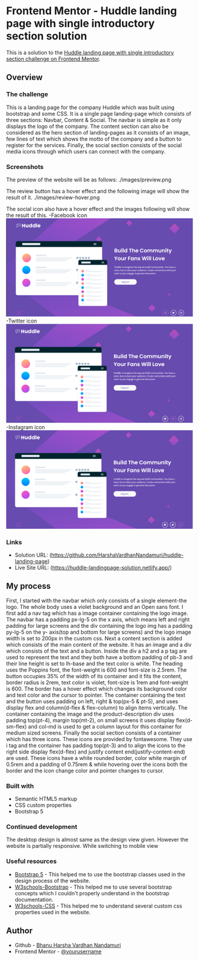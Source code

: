# Frontend Mentor - Huddle landing page with single introductory section solution

This is a solution to the [Huddle landing page with single introductory section challenge on Frontend Mentor](https://www.frontendmentor.io/challenges/huddle-landing-page-with-a-single-introductory-section-B_2Wvxgi0). 

## Overview

### The challenge
This is a landing page for the company Huddle which was built using bootstrap and some CSS. It is a single page landing-page which consists of three sections: Navbar, Content & Social. The navbar is simple as it only displays the logo of the company. The content section can also be considered as the hero section of landing-pages as it consists of an image, few lines of text which shows the motto of the company and a button to register for the services. Finally, the social section consists of the social media icons through which users can connect with the company.

### Screenshots
The preview of the website will be as follows:
./images/preview.png

The review button has a hover effect and the following image will show the result of it.
./images/review-hover.png

The social icon also have a hover effect and the images following will show the result of this.
-Facebook icon
![](./images/facebook-hover.png)
-Twitter icon
![](./images/twitter-hover.png)
-Instagram icon
![](./images/instagram-hover.png)


### Links

- Solution URL: (https://github.com/HarshaVardhanNandamuri/huddle-landing-page)
- Live Site URL: (https://huddle-landingpage-solution.netlify.app/)

## My process
First, I started with the navbar which only consists of a single element-the logo. The whole body uses a violet background and an Open sans font. I first add a nav tag which has a image container containing the logo image. The navbar has a padding px-lg-5 on the x axis, which means left and right padding for large screens and the div containing the logo img has a padding py-lg-5 on the y- axis(top and bottom for large screens) and the logo image width is set to 200px in the custom css. Next a content section is added which consists of the main content of the website. It has an image and a div which consists of the text and a button. Inside the div a h2 and a p tag are used to represent the text and they both have a bottom padding of pb-3 and their line height is set to lh-base and the text color is white. The heading uses the Poppins font, the font-weight is 600 and font-size is 2.5rem. The button occupies 35% of the width of its container and it fits the content, border radius is 2rem, text color is violet, font-size is 1rem and font-weight is 600. The border has a hover effect which changes its background color and text color and the cursor to pointer. The container containing the text and the button uses padding on left, right & top(px-5 & pt-5), and uses display flex and column(d-flex & flex-column) to align items vertically. The container containing the image and the product-description div uses padding top(pt-4), margin top(mt-2), on small screens it uses display flex(d-sm-flex) and col-md is used to get a column layout for this container for medium sized screens. Finally the social section consists of a container which has three icons. These icons are provided by fontawesome. They use i tag and the container has padding top(pt-3) and to align the icons to the right side display flex(d-flex) and justify content end(justify-content-end) are used. These icons have a white rounded border, color white margin of 0.5rem and a padding of 0.75rem & while hovering over the icons both the border and the icon change color and pointer changes to cursor.

### Built with
- Semantic HTML5 markup
- CSS custom properties
- Bootstrap 5

### Continued development

The desktop design is almost same as the design view given. However the website is partially responsive. While switching to mobile view

### Useful resources

- [Bootstrap 5](https://getbootstrap.com/docs/5.3/getting-started/introduction/) - This helped me to use the bootstrap classes used in the design process of the website.
- [W3schools-Bootstrap](https://www.w3schools.com/bootstrap5/index.php) - This helped me to use several bootstrap concepts which I couldn't properly understand in the bootstrap documentation.
- [W3schools-CSS](https://www.w3schools.com/css/css_intro.asp) - This helped me to understand several custom css properties used in the website.

## Author

- Github - [Bhanu Harsha Vardhan Nandamuri](https://github.com/HarshaVardhanNandamuri)
- Frontend Mentor - [@yourusername](https://www.frontendmentor.io/profile/HarshaVardhanNandamuri)


